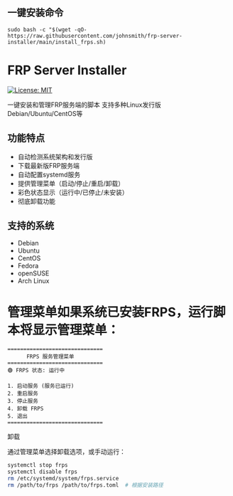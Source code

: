 ## 一键安装命令
```
sudo bash -c "$(wget -qO- https://raw.githubusercontent.com/johnsmith/frp-server-installer/main/install_frps.sh)
```
# FRP Server Installer

[![License: MIT](https://img.shields.io/badge/License-MIT-yellow.svg)](https://opensource.org/licenses/MIT)

一键安装和管理FRP服务端的脚本
支持多种Linux发行版
Debian/Ubuntu/CentOS等

## 功能特点

- 自动检测系统架构和发行版
- 下载最新版FRP服务端
- 自动配置systemd服务
- 提供管理菜单（启动/停止/重启/卸载）
- 彩色状态显示（运行中/已停止/未安装）
- 彻底卸载功能

## 支持的系统

- Debian
- Ubuntu
- CentOS
- Fedora
- openSUSE
- Arch Linux

# 管理菜单如果系统已安装FRPS，运行脚本将显示管理菜单：
```
==============================
      FRPS 服务管理菜单       
==============================
🟢 FRPS 状态: 运行中

1. 启动服务 (服务已运行)
2. 重启服务
3. 停止服务
4. 卸载 FRPS
5. 退出
==============================
```

卸载

通过管理菜单选择卸载选项，或手动运行：

```bash
systemctl stop frps
systemctl disable frps
rm /etc/systemd/system/frps.service
rm /path/to/frps /path/to/frps.toml  # 根据安装路径
